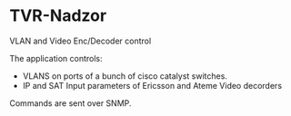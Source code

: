 # TVR-Nadzor
VLAN and Video Enc/Decoder control

The application controls: 
- VLANS on ports of a bunch of cisco catalyst switches.
- IP and SAT Input parameters of Ericsson and Ateme Video decorders

Commands are sent over SNMP.
